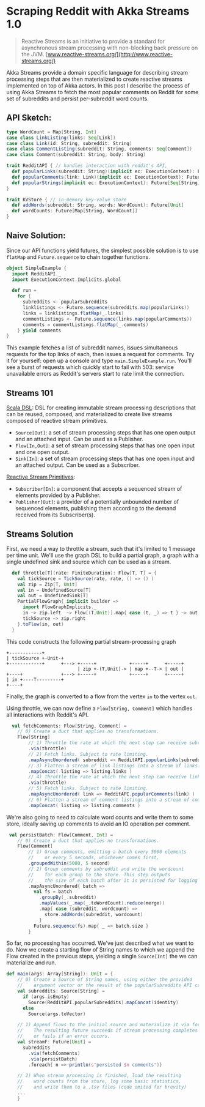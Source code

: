 Scraping Reddit with Akka Streams 1.0
=====================================

> Reactive Streams is an initiative to provide a standard for asynchronous stream processing with non-blocking back pressure on the JVM.
> [www.reactive-streams.org/](http://www.reactive-streams.org/)

Akka Streams provide a domain specific language for describing stream processing steps that are then materialized to create reactive streams implemented on top of Akka actors. In this post I describe the process of using Akka Streams to fetch the most popular comments on Reddit for some set of subreddits and persist per-subreddit word counts.

API Sketch:
-----------

```scala
type WordCount = Map[String, Int]
case class LinkListing(links: Seq[Link])
case class Link(id: String, subreddit: String)
case class CommentListing(subreddit: String, comments: Seq[Comment])
case class Comment(subreddit: String, body: String)

trait RedditAPI { // handles interaction with reddit's API,
  def popularLinks(subreddit: String)(implicit ec: ExecutionContext): Future[LinkListing]
  def popularComments(link: Link)(implicit ec: ExecutionContext): Future[CommentListing]
  def popularStrings(implicit ec: ExecutionContext): Future[Seq[String]]
}

trait KVStore { // in-memory key-value store
  def addWords(subreddit: String, words: WordCount): Future[Unit]
  def wordCounts: Future[Map[String, WordCount]]
}
```

Naive Solution:
--------------

Since our API functions yield futures, the simplest possible solution is to use `flatMap` and `Future.sequence` to chain together functions.

```scala
object SimpleExample {
  import RedditAPI._
  import ExecutionContext.Implicits.global

  def run =
    for {
      subreddits <- popularSubreddits
      linklistings <- Future.sequence(subreddits.map(popularLinks))
      links = linklistings.flatMap(_.links)
      commentListings <- Future.sequence(links.map(popularComments))
      comments = commentListings.flatMap(_.comments)
    } yield comments
}
```
This example fetches a list of subreddit names, issues simultaneous requests for the top links of each, then issues a request for comments. Try it for yourself: open up a console and type `main.SimpleExample.run`. You'll see a burst of requests which quickly start to fail with 503: service unavailable errors as Reddit's servers start to rate limit the connection.

Streams 101
-----------

[Scala DSL](http://doc.akka.io/api/akka-stream-and-http-experimental/1.0-M1/index.html#akka.stream.scaladsl.package): DSL for creating immutable stream processing descriptions that can be reused, composed, and materialized to create live streams composed of reactive stream primitives.
- `Source[Out]`: a set of stream processing steps that has one open output and an attached input. Can be used as a Publisher.
- `Flow[In,Out]`: a set of stream processing steps that has one open input and one open output.
- `Sink[In]`: a set of stream processing steps that has one open input and an attached output. Can be used as a Subscriber.

[Reactive Stream Primitives](https://github.com/reactive-streams/reactive-streams):
- `Subscriber[In]`: a component that accepts a sequenced stream of elements provided by a Publisher.
- `Publisher[Out]`: a provider of a potentially unbounded number of sequenced elements, publishing them according to the demand received from its Subscriber(s).


Streams Solution
----------------

First, we need a way to throttle a stream, such that it's limited to 1 message per time unit. We'll use the graph DSL to build a partial graph, a graph with a single undefined sink and source which can be used as a stream.

```scala
  def throttle[T](rate: FiniteDuration): Flow[T, T] = {
    val tickSource = TickSource(rate, rate, () => () )
    val zip = Zip[T, Unit] 
    val in = UndefinedSource[T]
    val out = UndefinedSink[T]
    PartialFlowGraph{ implicit builder =>
      import FlowGraphImplicits._
      in ~> zip.left  ~> Flow[(T,Unit)].map{ case (t, _) => t } ~> out
      tickSource ~> zip.right
    }.toFlow(in, out)
  }
```

This code constructs the following partial stream-processing graph

```
+------------+
| tickSource +-Unit-+
+------------+      +---> +-----+            +-----+      +-----+
                          | zip +-(T,Unit)-> | map +--T-> | out |
+----+              +---> +-----+            +-----+      +-----+
| in +----T---------+
+----+
````
Finally, the graph is converted to a flow from the vertex `in` to the vertex `out`.



Using throttle, we can now define a `Flow[String, Comment]` which handles all interactions with Reddit's API.

```scala
  val fetchComments: Flow[String, Comment] =
    // 0) Create a duct that applies no transformations.
    Flow[String]
        // 1) Throttle the rate at which the next step can receive subreddit names.
        .via(throttle)
        // 2) Fetch links. Subject to rate limiting.
        .mapAsyncUnordered( subreddit => RedditAPI.popularLinks(subreddit) )
        // 3) Flatten a stream of link listings into a stream of links.
        .mapConcat( listing => listing.links )
        // 4) Throttle the rate at which the next step can receive links.
        .via(throttle)
        // 5) Fetch links. Subject to rate limiting.
        .mapAsyncUnordered( link => RedditAPI.popularComments(link) )
        // 6) Flatten a stream of comment listings into a stream of comments.
        .mapConcat( listing => listing.comments )
```


We're also going to need to calculate word counts and write them to some store, ideally saving up comments to avoid an IO operation per comment.

```scala
 val persistBatch: Flow[Comment, Int] =
    // 0) Create a duct that applies no transformations.
    Flow[Comment]
        // 1) Group comments, emitting a batch every 5000 elements
        //    or every 5 seconds, whichever comes first.
        .groupedWithin(5000, 5 second)
        // 2) Group comments by subreddit and write the wordcount
        //    for each group to the store. This step outputs
        //    the size of each batch after it is persisted for logging
        .mapAsyncUnordered{ batch =>
          val fs = batch
            .groupBy(_.subreddit)
            .mapValues(_.map(_.toWordCount).reduce(merge))
            .map{ case (subreddit, wordcount) =>
              store.addWords(subreddit, wordcount)
            }
          Future.sequence(fs).map{ _ => batch.size }
        }
```

So far, no processing has occurred. We've just described what we want to do. Now we create a starting flow of String names to which we append the Flow created in the previous steps, yielding a single `Source[Int]` the we can materialize and run.

```scala
def main(args: Array[String]): Unit = {
    // 0) Create a Source of String names, using either the provided
    //    argument vector or the result of the popularSubreddits API call.
    val subreddits: Source[String] =
      if (args.isEmpty)
        Source(RedditAPI.popularSubreddits).mapConcat(identity)
      else
        Source(args.toVector)

    // 1) Append flows to the initial source and materialize it via forEach.
    //    The resulting future succeeds if stream processing completes 
    //    or fails if an error occurs.
    val streamF: Future[Unit] =
      subreddits
        .via(fetchComments)
        .via(persistBatch)
        .foreach{ n => println(s"persisted $n comments")}

    // 2) When stream processing is finished, load the resulting
    //    word counts from the store, log some basic statistics,
    //    and write them to a .tsv files (code omited for brevity)
    ...
    }
```
